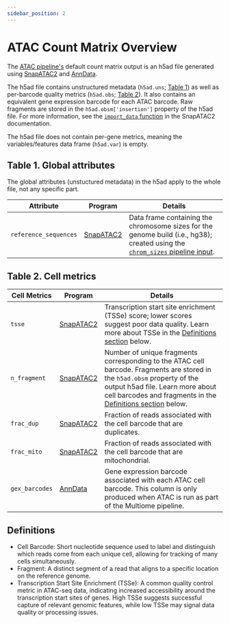 ```yaml
---
sidebar_position: 2
---
```


# ATAC Count Matrix Overview

The [ATAC pipeline's](README.md) default count matrix output is an h5ad file generated using [SnapATAC2](https://github.com/kaizhang/SnapATAC2) and [AnnData](https://anndata.readthedocs.io/en/latest/index.html). 

The h5ad file contains unstructured metadata (`h5ad.uns`; [Table 1](#table-1-global-attributes)) as well as per-barcode quality metrics (`h5ad.obs`; [Table 2](#table-2-cell-metrics)). It also contains an equivalent gene expression barcode for each ATAC barcode. Raw fragments are stored in the `h5ad.obsm['insertion']` property of the h5ad file. For more information, see the [`import_data` function](https://kzhang.org/SnapATAC2/api/_autosummary/snapatac2.pp.import_data.html#snapatac2.pp.import_data) in the SnapATAC2 documentation.

The h5ad file does not contain per-gene metrics, meaning the variables/features data frame (`h5ad.var`) is empty.


## Table 1. Global attributes

The global attributes (unstuctured metadata) in the h5ad apply to the whole file, not any specific part. 

| Attribute | Program | Details |
| --- | --- | --- |
| `reference_sequences` | [SnapATAC2](https://github.com/kaizhang/SnapATAC2) | Data frame containing the chromosome sizes for the genome build (i.e., hg38); created using the [`chrom_sizes` pipeline input](README.md). |


## Table 2. Cell metrics

| Cell Metrics | Program | Details |
|---|---|--------------------|
| `tsse` | [SnapATAC2](https://github.com/kaizhang/SnapATAC2) | Transcription start site enrichment (TSSe) score; lower scores suggest poor data quality. Learn more about TSSe in the [Definitions section](#definitions) below. |
| `n_fragment` | [SnapATAC2](https://github.com/kaizhang/SnapATAC2) | Number of unique fragments corresponding to the ATAC cell barcode. Fragments are stored in the `h5ad.obsm` property of the output h5ad file. Learn more about cell barcodes and fragments in the [Definitions section](#definitions) below. |
| `frac_dup` | [SnapATAC2](https://github.com/kaizhang/SnapATAC2) | Fraction of reads associated with the cell barcode that are duplicates. |
| `frac_mito` | [SnapATAC2](https://github.com/kaizhang/SnapATAC2) | Fraction of reads associated with the cell barcode that are mitochondrial. |
| `gex_barcodes` | [AnnData](https://anndata.readthedocs.io/en/latest/index.html) | Gene expression barcode associated with each ATAC cell barcode. This column is only produced when ATAC is run as part of the Multiome pipeline. |


## Definitions
* Cell Barcode: Short nucleotide sequence used to label and distinguish which reads come from each unique cell, allowing for tracking of many cells simultaneously.
* Fragment: A distinct segment of a read that aligns to a specific location on the reference genome. 
* Transcription Start Site Enrichment (TSSe): A common quality control metric in ATAC-seq data, indicating increased accessibility around the transcription start sites of genes. High TSSe suggests successful capture of relevant genomic features, while low TSSe may signal data quality or processing issues.
